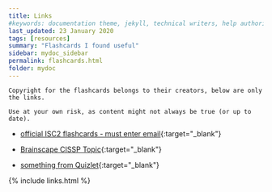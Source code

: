 ```yaml
---
title: Links
#keywords: documentation theme, jekyll, technical writers, help authoring tools, hat replacements
last_updated: 23 January 2020
tags: [resources]
summary: "Flashcards I found useful"
sidebar: mydoc_sidebar
permalink: flashcards.html
folder: mydoc
---
```


```
Copyright for the flashcards belongs to their creators, below are only the links.

Use at your own risk, as content might not always be true (or up to date).
```


- [official ISC2 flashcards - must enter email](https://www.isc2.org/Training/Self-Study-Resources/Flashcards/CISSP){:target="_blank"}

- [Brainscape CISSP Topic](https://www.brainscape.com/subjects/cissp){:target="_blank"}

- [something from Quizlet](https://quizlet.com/2519918/cissp-practice-flash-cards/){:target="_blank"}


{% include links.html %}
